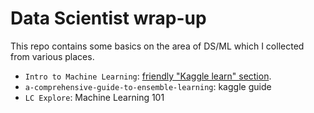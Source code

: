 # Data Scientist wrap-up

This repo contains some basics on the area of DS/ML which I collected from various places.

  - `Intro to Machine Learning`: [friendly "Kaggle learn" section](https://www.kaggle.com/learn/intro-to-machine-learning).
  - `a-comprehensive-guide-to-ensemble-learning`: kaggle guide
  - `LC Explore`: Machine Learning 101
